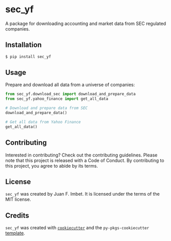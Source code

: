 # sec_yf

A package for downloading accounting and market data from SEC regulated companies.

## Installation

```bash
$ pip install sec_yf
```

## Usage

Prepare and download all data from a universe of companies:

```python
from sec_yf.download_sec import download_and_prepare_data
from sec_yf.yahoo_finance import get_all_data

# Download and prepare data from SEC
download_and_prepare_data()

# Get all data from Yahoo Finance
get_all_data()
```

## Contributing

Interested in contributing? Check out the contributing guidelines. Please note that this project is released with a Code of Conduct. By contributing to this project, you agree to abide by its terms.

## License

`sec_yf` was created by Juan F. Imbet. It is licensed under the terms of the MIT license.

## Credits

`sec_yf` was created with [`cookiecutter`](https://cookiecutter.readthedocs.io/en/latest/) and the `py-pkgs-cookiecutter` [template](https://github.com/py-pkgs/py-pkgs-cookiecutter).
